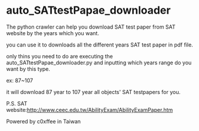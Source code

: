 # auto_SATtestPapae_downloader

The python crawler can help you download SAT test paper from SAT website by the years which you want.

you can use it to downloads all the different years SAT test paper in pdf file.

only thins you need to do are executing the auto_SATtestPapae_downloader.py and inputting which years range do you want by this type.

ex: 87~107

it will download 87 year to 107 year all objects' SAT testpapers for you.

P.S. SAT website:http://www.ceec.edu.tw/AbilityExam/AbilityExamPaper.htm

Powered by c0xffee in Taiwan
